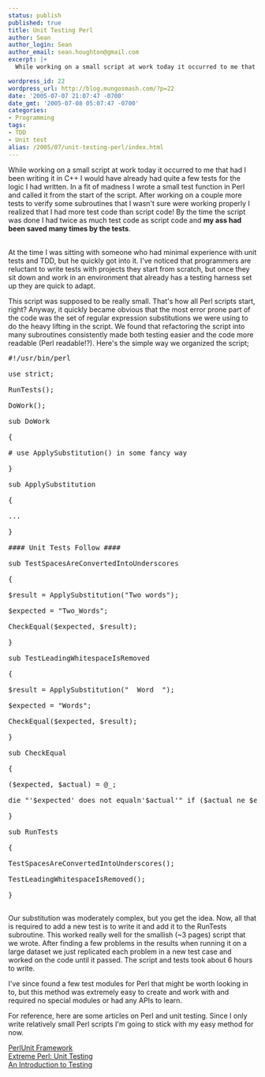 ```yaml
---
status: publish
published: true
title: Unit Testing Perl
author: Sean
author_login: Sean
author_email: sean.houghton@gmail.com
excerpt: |+
  While working on a small script at work today it occurred to me that had I been writing it in C++ I would have already had quite a few tests for the logic I had written.  In a fit of madness I wrote a small test function in Perl and called it from the start of the script.  After working on a couple more tests to verify some subroutines that I wasn't sure were working properly I realized that I had more test code than script code!  By the time the script was done I had twice as much test code as script code and <b>my ass had been saved many times by the tests</b>.

wordpress_id: 22
wordpress_url: http://blog.mungosmash.com/?p=22
date: '2005-07-07 21:07:47 -0700'
date_gmt: '2005-07-08 05:07:47 -0700'
categories:
- Programming
tags:
- TDD
- Unit test
alias: /2005/07/unit-testing-perl/index.html
---
```

While working on a small script at work today it occurred to me that had I been writing it in C++ I would have already had quite a few tests for the logic I had written.  In a fit of madness I wrote a small test function in Perl and called it from the start of the script.  After working on a couple more tests to verify some subroutines that I wasn't sure were working properly I realized that I had more test code than script code!  By the time the script was done I had twice as much test code as script code and <b>my ass had been saved many times by the tests</b>.

<a id="more"></a><a id="more-22"></a><br />
At the time I was sitting with someone who had minimal experience with unit tests and TDD, but he quickly got into it.  I've noticed that programmers are reluctant to write tests with projects they start from scratch, but once they sit down and work in an environment that already has a testing harness set up they are quick to adapt.

This script was supposed to be really small.  That's how all Perl scripts start, right?  Anyway, it quickly became obvious that the most error prone part of the code was the set of regular expression substitutions we were using to do the heavy lifting in the script.  We found that refactoring the script into many subroutines consistently made both testing easier and the code more readable (Perl readable!?).  Here's the simple way we organized the script;

<pre lang="perl">
#!/usr/bin/perl<br />
use strict;

RunTests();<br />
DoWork();

sub DoWork<br />
{<br />
# use ApplySubstitution() in some fancy way<br />
}

sub ApplySubstitution<br />
{<br />
...<br />
}

#### Unit Tests Follow ####

sub TestSpacesAreConvertedIntoUnderscores<br />
{<br />
$result = ApplySubstitution("Two words");<br />
$expected = "Two_Words";<br />
CheckEqual($expected, $result);<br />
}

sub TestLeadingWhitespaceIsRemoved<br />
{<br />
$result = ApplySubstitution("  Word  ");<br />
$expected = "Words";<br />
CheckEqual($expected, $result);<br />
}

sub CheckEqual<br />
{<br />
($expected, $actual) = @_;<br />
die "'$expected' does not equaln'$actual'" if ($actual ne $expected);<br />
}

sub RunTests<br />
{<br />
TestSpacesAreConvertedIntoUnderscores();<br />
TestLeadingWhitespaceIsRemoved();<br />
}<br />
</pre>

Our substitution was moderately complex, but you get the idea.  Now, all that is required to add a new test is to write it and add it to the RunTests subroutine.  This worked really well for the smallish (~3 pages) script that we wrote.  After finding a few problems in the results when running it on a large dataset we just replicated each problem in a new test case and worked on the code until it passed.   The script and tests took about 6 hours to write.

I've since found a few test modules for Perl that might be worth looking in to, but this method was extremely easy to create and work with and required no special modules or had any APIs to learn.

For reference, here are some articles on Perl and unit testing.  Since I only write relatively small Perl scripts I'm going to stick with my easy method for now.

<a href="http://perlunit.sourceforge.net/">PerlUnit Framework</a><br />
<a href="http://www.extremeperl.org/bk/unit-testing">Extreme Perl: Unit Testing</a><br />
<a href="http://www.perl.com/pub/a/2001/12/04/testing.html">An Introduction to Testing</a>


